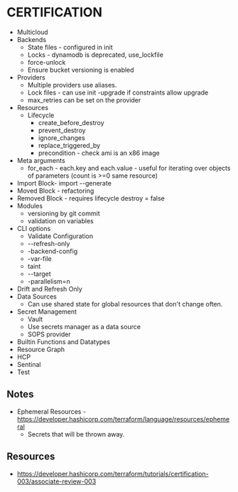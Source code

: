 # CERTIFICATION

* Multicloud
* Backends
  * State files - configured in init
  * Locks - dynamodb is deprecated, use_lockfile
  * force-unlock
  * Ensure bucket versioning is enabled
* Providers
  * Multiple providers use aliases.  
  * Lock files - can use init -upgrade if constraints allow upgrade
  * max_retries can be set on the provider
* Resources
  * Lifecycle
    * create_before_destroy
    * prevent_destroy
    * ignore_changes
    * replace_triggered_by
    * precondition - check ami is an x86 image
* Meta arguments
  * for_each - each.key and each.value - useful for iterating over objects of parameters (count is >=0 same resource)
* Import Block- import --generate
* Moved Block - refactoring
* Removed Block - requires lifecycle destroy = false
* Modules
  * versioning by git commit
  * validation on variables
* CLI options
  * Validate Configuration
  * --refresh-only
  * -backend-config
  * -var-file
  * taint
  * --target
  * -parallelism=n
* Drift and Refresh Only
* Data Sources
  * Can use shared state for global resources that don't change often.
* Secret Management
  * Vault
  * Use secrets manager as a data source
  * SOPS provider
* Builtin Functions and Datatypes
* Resource Graph
* HCP
* Sentinal
* Test
  
## Notes

* Ephemeral Resources - https://developer.hashicorp.com/terraform/language/resources/ephemeral 
  * Secrets that will be thrown away.  

## Resources

* https://developer.hashicorp.com/terraform/tutorials/certification-003/associate-review-003